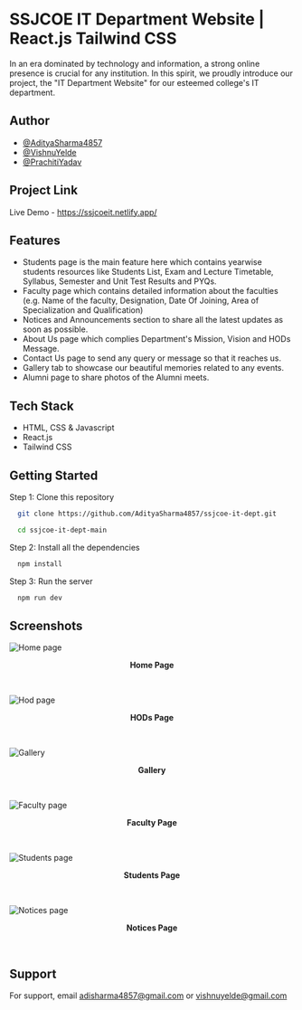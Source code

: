 
# SSJCOE IT Department Website | React.js Tailwind CSS

In an era dominated by technology and information, a strong online presence is crucial for any institution. In this spirit, we proudly introduce our project, the "IT Department Website" for our esteemed college's IT department.


## Author

- [@AdityaSharma4857](https://www.github.com/AdityaSharma4857)
- [@VishnuYelde](https://www.github.com/VishnuYelde)
- [@PrachitiYadav](https://www.github.com/PrachitiYadav)


## Project Link

Live Demo - https://ssjcoeit.netlify.app/


## Features

- Students page is the main feature here which contains yearwise students resources like Students List, Exam and Lecture Timetable, Syllabus, Semester and Unit Test Results and PYQs.
- Faculty page which contains detailed information about the faculties (e.g. Name of the faculty, Designation, Date Of Joining, Area of Specialization and Qualification)
- Notices and Announcements section to share all the latest updates as soon as possible.
- About Us page which complies Department's Mission, Vision and HODs Message.
- Contact Us page to send any query or message so that it reaches us.
- Gallery tab to showcase our beautiful memories related to any events.
- Alumni page to share photos of the Alumni meets. 

## Tech Stack

- HTML, CSS & Javascript
- React.js
- Tailwind CSS


## Getting Started

Step 1: Clone this repository 

```bash
  git clone https://github.com/AdityaSharma4857/ssjcoe-it-dept.git
```
```bash
  cd ssjcoe-it-dept-main
```
Step 2: Install all the dependencies

```bash
  npm install
```
Step 3: Run the server

```bash
  npm run dev
```
    
## Screenshots

![Home page](https://github.com/AdityaSharma4857/ssjcoe-it-dept/assets/111893234/340d12e9-bc62-4281-a18c-df0ff276edbf)
<p align="center">
  <b>Home Page</b>
</p>
<br>

![Hod page](https://github.com/AdityaSharma4857/ssjcoe-it-dept/assets/111893234/03f6b70d-fef4-44ef-9735-58bdbb639b27)
<p align="center">
  <b>HODs Page</b>
</p>
<br>

![Gallery](https://github.com/AdityaSharma4857/ssjcoe-it-dept/assets/111893234/4a11d18c-c25e-4eb6-bf89-a7c435231f97)
<p align="center">
  <b>Gallery</b>
</p>
<br>

![Faculty page](https://github.com/AdityaSharma4857/ssjcoe-it-dept/assets/111893234/f53ba523-df9a-4228-8244-3153c88ffdf1)
<p align="center">
  <b>Faculty Page</b>
</p>
<br>

![Students page](https://github.com/AdityaSharma4857/ssjcoe-it-dept/assets/111893234/f31ce58d-d54d-45e2-9e42-be0746a92961)
<p align="center">
  <b>Students Page</b>
</p>
<br>

![Notices page](https://github.com/AdityaSharma4857/ssjcoe-it-dept/assets/111893234/3baa5031-05a8-4d5e-b503-2b103f5b3d9e)
<p align="center">
  <b>Notices Page</b>
</p>
<br>


## Support

For support, email adisharma4857@gmail.com or vishnuyelde@gmail.com

